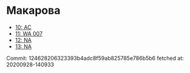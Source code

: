 # Макарова
- [10: AC](10.md)
- [11: WA 007](11.md)
- [12: NA](12.md)
- [13: NA](13.md)

Commit: 124628206323393b4adc8f59ab825785e786b5b6
 fetched at: 20200928-140933
